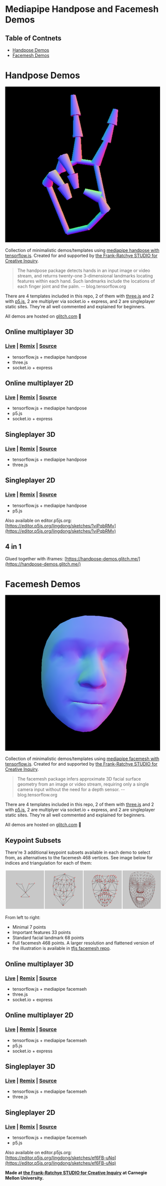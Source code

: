 # Mediapipe Handpose and Facemesh Demos

## Table of Contnets

- [Handpose Demos](#handpose-demos)
- [Facemesh Demos](#facemesh-demos)

# Handpose Demos

![](images/icon-handpose.png)

Collection of minimalistic demos/templates using [mediapipe handpose with tensorflow.js](https://blog.tensorflow.org/2020/03/face-and-hand-tracking-in-browser-with-mediapipe-and-tensorflowjs.html). Created for and supported by [the Frank-Ratchye STUDIO for Creative Inquiry](https://studioforcreativeinquiry.org/).

> The handpose package detects hands in an input image or video stream, and returns twenty-one 3-dimensional landmarks locating features within each hand. Such landmarks include the locations of each finger joint and the palm. -- blog.tensorflow.org

There are 4 templates included in this repo, 2 of them with [three.js](https://threejs.org) and 2 with [p5.js](https://p5js.org), 2 are multiplyer via socket.io + express, and 2 are singleplayer static sites. They're all well commented and explained for beginners.

All demos are hosted on [glitch.com](https://glitch.com/) 🎏


## Online multiplayer 3D

### [Live](https://networked-hand-3js-tf174-handv1.glitch.me) | [Remix](https://glitch.com/edit/#!/networked-hand-3js-tf174-handv1) | [Source](./networked-hand-3js-tf174-handv1)

- tensorflow.js + mediapipe handpose
- three.js
- socket.io + express


## Online multiplayer 2D

### [Live](https://networked-hand-p5-tf174-handv1.glitch.me) | [Remix](https://glitch.com/edit/#!/networked-hand-p5-tf174-handv1) | [Source](./networked-hand-p5-tf174-handv1)

- tensorflow.js + mediapipe handpose
- p5.js
- socket.io + express


## Singleplayer 3D

### [Live](https://mediapipe-hand-3js-tf174-handv1.glitch.me) | [Remix](https://glitch.com/edit/#!/mediapipe-hand-3js-tf174-handv1) | [Source](./mediapipe-hand-3js-tf174-handv1)

- tensorflow.js + mediapipe handpose
- three.js

## Singleplayer 2D

### [Live](https://mediapipe-hand-p5-tf174-handv1.glitch.me) | [Remix](https://glitch.com/edit/#!/mediapipe-hand-p5-tf174-handv1) | [Source](./mediapipe-hand-p5-tf174-handv1)

- tensorflow.js + mediapipe handpose
- p5.js

Also available on editor.p5js.org: [https://editor.p5js.org/lingdong/sketches/1viPqbRMv](https://editor.p5js.org/lingdong/sketches/1viPqbRMv)

## 4 in 1

Glued together with iframes: [https://handpose-demos.glitch.me/](https://handpose-demos.glitch.me/)



# Facemesh Demos

![](images/icon-facemesh.png)

Collection of minimalistic demos/templates using [mediapipe facemesh with tensorflow.js](https://blog.tensorflow.org/2020/03/face-and-hand-tracking-in-browser-with-mediapipe-and-tensorflowjs.html). Created for and supported by [the Frank-Ratchye STUDIO for Creative Inquiry](https://studioforcreativeinquiry.org/).

> The facemesh package infers approximate 3D facial surface geometry from an image or video stream, requiring only a single camera input without the need for a depth sensor. -- blog.tensorflow.org

There are 4 templates included in this repo, 2 of them with [three.js](https://threejs.org) and 2 with [p5.js](https://p5js.org), 2 are multiplyer via socket.io + express, and 2 are singleplayer static sites. They're all well commented and explained for beginners.

All demos are hosted on [glitch.com](https://glitch.com/) 🎏


## Keypoint Subsets

There're 3 additional keypoint subsets available in each demo to select from, as alternatives to the facemesh 468 vertices. See image below for indices and triangulation for each of them:

![](images/facemesh-subsets.png)

From left to right:

- Minimal 7 points
- Important features 33 points
- Standard facial landmark 68 points
- Full facemesh 468 points. A larger resolution and flattened version of the illustration is available in [tfjs facemesh repo](https://github.com/tensorflow/tfjs-models/tree/master/facemesh).


## Online multiplayer 3D

### [Live](https://networked-facemesh-3js-tf2.glitch.me) | [Remix](https://glitch.com/edit/#!/networked-facemesh-3js-tf2) | [Source](./networked-facemesh-3js-tf2)

- tensorflow.js + mediapipe facemseh
- three.js
- socket.io + express


## Online multiplayer 2D

### [Live](https://networked-facemesh-p5-tf2.glitch.me) | [Remix](https://glitch.com/edit/#!/networked-facemesh-p5-tf2) | [Source](./networked-facemesh-p5-tf2)

- tensorflow.js + mediapipe facemseh
- p5.js
- socket.io + express


## Singleplayer 3D

### [Live](https://mediapipe-facemesh-3js-tf2.glitch.me) | [Remix](https://glitch.com/edit/#!/mediapipe-facemesh-3js-tf2) | [Source](./mediapipe-facemesh-3js-tf2)

- tensorflow.js + mediapipe facemseh
- three.js

## Singleplayer 2D

### [Live](https://mediapipe-facemesh-p5-tf2.glitch.me) | [Remix](https://glitch.com/edit/#!/mediapipe-facemesh-p5-tf2) | [Source](./mediapipe-facemesh-p5-tf2)

- tensorflow.js + mediapipe facemseh
- p5.js

Also available on editor.p5js.org: [https://editor.p5js.org/lingdong/sketches/ef6FB-uNq](https://editor.p5js.org/lingdong/sketches/ef6FB-uNq)



**Made at [the Frank-Ratchye STUDIO for Creative Inquiry](https://studioforcreativeinquiry.org/) at Carnegie Mellon University.**
